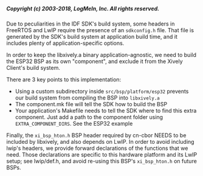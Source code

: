 ##### Copyright (c) 2003-2018, LogMeIn, Inc. All rights reserved.

Due to peculiarities in the IDF SDK's build system, some headers in FreeRTOS and
LwIP require the presence of an `sdkconfig.h` file. That file is generated by the
SDK's build system at application build time, and it includes plenty of
application-specific options.

In order to keep the libxively.a binary application-agnostic, we need to build
the ESP32 BSP as its own "component", and exclude it from the Xively Client's
build system.

There are 3 key points to this implementation:

- Using a custom subdirectory inside `src/bsp/platform/esp32` prevents our build system
from compiling the BSP into `libxively.a`
- The component.mk file will tell the SDK how to build the BSP
- Your application's Makefile needs to tell the SDK where to find this extra component.
Just add a path to the component folder using `EXTRA_COMPONENT_DIRS`. See the ESP32
example

Finally, the `xi_bsp_hton.h` BSP header required by cn-cbor NEEDS to be included by
libxively, and also depends on LwIP. In order to avoid including lwip's headers,
we provide forward declarations of the functions that we need. Those declarations
are specific to this hardware platform and its LwIP setup; see lwip/def.h, and avoid
re-using this BSP's `xi_bsp_hton.h` on future BSPs.
